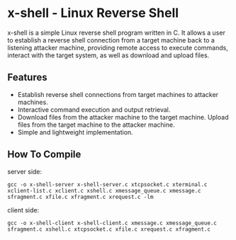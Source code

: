 # x-shell - Linux Reverse Shell
x-shell is a simple Linux reverse shell program written in C. It allows a user to establish a reverse shell connection from a target machine back to a listening attacker machine, providing remote access to execute commands, interact with the target system, as well as download and upload files.

## Features
- Establish reverse shell connections from target machines to attacker machines.
- Interactive command execution and output retrieval.
- Download files from the attacker machine to the target machine.
Upload files from the target machine to the attacker machine.
- Simple and lightweight implementation.

## How To Compile

server side:

`
    gcc -o x-shell-server x-shell-server.c xtcpsocket.c xterminal.c xclient-list.c xclient.c xshell.c xmessage_queue.c xmessage.c sfragment.c xfile.c xfragment.c xrequest.c -lm
`

client side:

`
    gcc -o x-shell-client x-shell-client.c xmessage.c xmessage_queue.c sfragment.c xshell.c xtcpsocket.c xfile.c xrequest.c xfragment.c
`